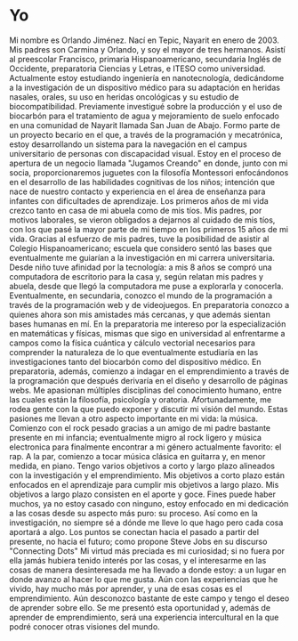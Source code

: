 # Yo
Mi nombre es Orlando Jiménez. Nací en Tepic, Nayarit en enero de 2003. Mis padres son Carmina y Orlando, y soy el mayor de tres hermanos. Asistí al preescolar Francisco, primaria Hispanoamericano, secundaria Inglés de Occidente, preparatoria Ciencias y Letras, e ITESO como universidad. Actualmente estoy estudiando ingeniería en nanotecnología, dedicándome a la investigación de un dispositivo médico para su adaptación en heridas nasales, orales, su uso en heridas oncológicas y su estudio de biocompatibilidad. Previamente investigué sobre la producción y el uso de biocarbón para el tratamiento de agua y mejoramiento de suelo enfocado en una comunidad de Nayarit llamada San Juan de Abajo. Formo parte de un proyecto becario en el que, a través de la programación y mecatrónica, estoy desarrollando un sistema para la navegación en el campus universitario de personas con discapacidad visual. Estoy en el proceso de apertura de un negocio llamada "Jugamos Creando" en donde, junto con mi socia, proporcionaremos juguetes con la filosofía Montessori enfocándonos en el desarrollo de las habilidades cognitivas de los niños; intención que nace de nuestro contacto y experiencia en el área de enseñanza para infantes con dificultades de aprendizaje.
Los primeros años de mi vida crezco tanto en casa de mi abuela como de mis tíos. Mis padres, por motivos laborales, se vieron obligados a dejarnos al cuidado de mis tíos, con los que pasé la mayor parte de mi tiempo en los primeros 15 años de mi vida. Gracias al esfuerzo de mis padres, tuve la posibilidad de asistir al Colegio Hispanoamericano; escuela que considero sentó las bases que eventualmente me guiarían a la investigación en mi carrera universitaria.
Desde niño tuve afinidad por la tecnología: a mis 8 años se compró una computadora de escritorio para la casa y, según relatan mis padres y abuela, desde que llegó la computadora me puse a explorarla y conocerla. Eventualmente, en secundaria, conozco el mundo de la programación a través de la programación web y de videojuegos.
En preparatoria conozco a quienes ahora son mis amistades más cercanas, y que además sientan bases humanas en mí. En la preparatoria me intereso por la especialización en matemáticas y físicas, mismas que sigo en universidad al enfrentarme a campos como la física cuántica y cálculo vectorial necesarios para comprender la naturaleza de lo que eventualmente estudiaría en las investigaciones tanto del biocarbón como del dispositivo médico. En preparatoria, además, comienzo a indagar en el emprendimiento a través de la programación que después derivaría en el diseño y desarrollo de páginas webs.
Me apasionan múltiples disciplinas del conocimiento humano, entre las cuales están la filosofía, psicología y oratoria. Afortunadamente, me rodea gente con la que puedo exponer y discutir mi visión del mundo.
Estas pasiones me llevan a otro aspecto importante en mi vida: la música. Comienzo con el rock pesado gracias a un amigo de mi padre bastante presente en mi infancia; eventualmente migro al rock ligero y música electronica para finalmente encontrar a mi género actualmente favorito: el rap. A la par, comienzo a tocar música clásica en guitarra y, en menor medida, en piano.
Tengo varios objetivos a corto y largo plazo alineados con la investigación y el emprendimiento. Mis objetivos a corto plazo están enfocados en el aprendizaje para cumplir mis objetivos a largo plazo. Mis objetivos a largo plazo consisten en el aporte y goce. Fines puede haber muchos, ya no estoy casado con ninguno, estoy enfocado en mi dedicación a las cosas desde su aspecto más puro: su proceso. Así como en la investigación, no siempre sé a dónde me lleve lo que hago pero cada cosa aportará a algo. Los puntos se conectan hacia el pasado a partir del presente, no hacia el futuro; como propone Steve Jobs en su discurso "Connecting Dots"
Mi virtud más preciada es mi curiosidad; si no fuera por ella jamás hubiera tenido interés por las cosas, y el interesarme en las cosas de manera desinteresada me ha llevado a donde estoy: a un lugar en donde avanzo al hacer lo que me gusta.
Aún con las experiencias que he vivido, hay mucho más por aprender, y una de esas cosas es el emprendimiento. Aún desconozco bastante de este campo y tengo el deseo de aprender sobre ello. Se me presentó esta oportunidad y, además de aprender de emprendimiento, será una experiencia intercultural en la que podré conocer otras visiones del mundo.